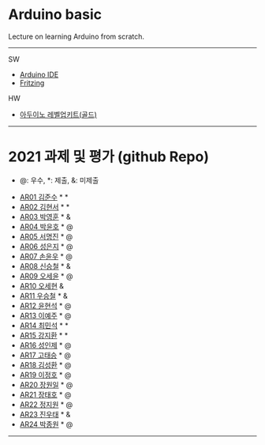# Arduino basic
Lecture on learning Arduino from scratch.


---

SW

- [Arduino IDE](https://www.arduino.cc/)
- [Fritzing](http://fritzing.org/download/)

HW

- [아두이노 레벨업키트(골드)](https://www.devicemart.co.kr/goods/view?no=12170416)

---

# 2021 과제 및 평가 (github Repo)
* @: 우수, *: 제출, &: 미제출

- [AR01 김준수](https://github.com/96wnstn/AR01) * *
- [AR02 김현서](https://github.com/HyunSeo0928/ar02) * *
- [AR03 박영훈](https://github.com/hunypark/ar03) * &
- [AR04 박윤호](https://github.com/yoonho0624/ar04) * @
- [AR05 서명진](https://github.com/smj3343/ar05) * @
- [AR06 성은지](https://github.com/eun-jiii/ar06) * @
- [AR07 손윤우](https://github.com/yunuu/AR07) * @
- [AR08 신승철](https://github.com/kdkh96/AR08) * &
- [AR09 오세윤](https://github.com/chilledlife/ar09) * @
- [AR10 오세현]() &
- [AR11 우승철](https://github.com/woo-seung-cheol/ar11) * &
- [AR12 윤현석](https://github.com/yhs11116/AR12) * @
- [AR13 이예주](https://github.com/JJangyeJJangju/ar13) * @
- [AR14 최민석](https://github.com/cmsinje/AR14) * *
- [AR15 강지환](https://github.com/qkqh9635/ar15) * *
- [AR16 성인제](https://github.com/nsa32300/ar16) * @
- [AR17 고태승](https://github.com/xotmddlsp2/AR17/) * @
- [AR18 김성환](https://github.com/Seong-Hwan99/AR-18) * @
- [AR19 이정호](https://github.com/LOLMGs/AR19) * @
- [AR20 장원일](https://github.com/jangeleven/AR20) * @
- [AR21 장태호](https://github.com/HINEET/AR21) * @
- [AR22 정지원](https://github.com/lalalalalra/AR22) * @
- [AR23 진우태](https://github.com/Wjkdj/AR23) * &
- [AR24 박종원](https://github.com/monegit/arduino-prj) * @

---




